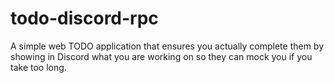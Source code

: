 # todo-discord-rpc
 A simple web TODO application that ensures you actually complete them by showing in Discord what you are working on so they can mock you if you take too long.
